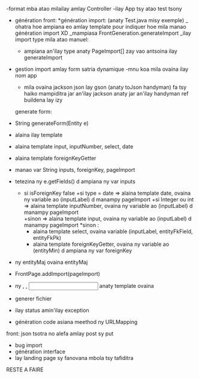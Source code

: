 -format mba atao milailay amlay Controller
-ilay App tsy atao test tsony

- génération front:
  \*génération import: (anaty Test.java misy exemple)
  \_ ohatra hoe ampiana <import> eo amlay template pour indiquer hoe mila manao génération import XD
  \_mampiasa FrontGeneration.generateImport
  \_ilay import type mila atao manuel:

  - ampiana an'ilay type anaty PageImport[] zay vao antsoina ilay generateImport

- gestion import amlay form satria dynamique
  -mnu koa mila ovaina ilay nom app

  - mila ovaina jackson json lay gson (anaty toJson handyman) fa tsy haiko mampiditra jar an'ilay jackson anaty jar an'ilay handyman ref buildena lay izy

  generate form:

- String generateForm(Entity e)
- alaina ilay template
- alaina template input, inputNumber, select, date
- alaina template foreignKeyGetter
- manao var String inputs, foreignKey, pageImport
- tetezina ny e.getFields() d ampiana ny var inputs
  - si isForeignKey false
    +si type = date => alaina template date, ovaina ny variable ao (inputLabel) d manampy pageImport
    +si Integer ou int => alaina template inputNumber, ovaina ny variable ao (inputLabel) d manampy pageImport  
     +sinon => alaina template input, ovaina ny variable ao (inputLabel) d manampy pageImport
    \*sinon :
    - alaina template select, ovaina variable (inputLabel, entityFkField, entityFkPk)
    - alaina template foreignKeyGetter, ovaina ny variable ao (entityMin) d ampiana ny var foreignKey
- ny entityMaj ovaina entityMaj
- FrontPage.addImport(pageImport)
- ny <import>, <foreignKey>, <input> anaty template ovaina
- generer fichier

- ilay status amin'ilay exception
- génération code asiana meethod ny URLMapping

front: json tsotra no alefa amlay post sy put

- bug import
- génération interface
- lay landing page sy fanovana mbola tsy tafiditra

RESTE A FAIRE
